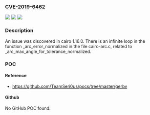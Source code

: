 ### [CVE-2019-6462](https://cve.mitre.org/cgi-bin/cvename.cgi?name=CVE-2019-6462)
![](https://img.shields.io/static/v1?label=Product&message=n%2Fa&color=blue)
![](https://img.shields.io/static/v1?label=Version&message=n%2Fa&color=blue)
![](https://img.shields.io/static/v1?label=Vulnerability&message=n%2Fa&color=brighgreen)

### Description

An issue was discovered in cairo 1.16.0. There is an infinite loop in the function _arc_error_normalized in the file cairo-arc.c, related to _arc_max_angle_for_tolerance_normalized.

### POC

#### Reference
- https://github.com/TeamSeri0us/pocs/tree/master/gerbv

#### Github
No GitHub POC found.


